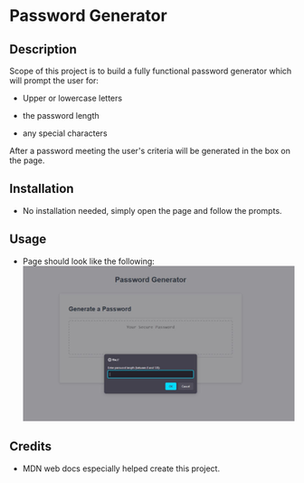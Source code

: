# Password Generator


##   Description

Scope of this project is to build a fully functional password generator which will prompt the user for: 
* Upper or lowercase letters

* the password length

* any special characters 

After a password meeting the user's criteria will be generated in the box on the page. 

## Installation

 - No installation needed, simply open the page and follow the prompts. 

## Usage 

* Page should look like the following: ![Websiteimage](./pics/pswgen.JPG)

## Credits

* MDN web docs especially helped create this project. 

